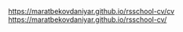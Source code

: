 https://maratbekovdaniyar.github.io/rsschool-cv/cv
https://maratbekovdaniyar.github.io/rsschool-cv/
